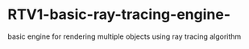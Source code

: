 # RTV1-basic-ray-tracing-engine-
basic engine for rendering multiple objects using ray tracing algorithm
